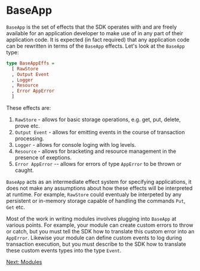 # BaseApp

`BaseApp` is the set of effects that the SDK operates with and are freely available
for an application developer to make use of in any part of their application code. It is expected
(in fact required) that any application code can be rewritten in terms of the `BaseApp`
effects. Let's look at the `BaseApp` type:

~~~ haskell ignore
type BaseAppEffs =
  [ RawStore
  , Output Event
  , Logger
  , Resource
  , Error AppError
  ]
~~~

These effects are:

1. `RawStore` - allows for basic storage operations, e.g. get, put, delete, prove etc.
2. `Output Event` - allows for emitting events in the course of transaction processing.
3. `Logger` - allows for console loging with log levels.
4. `Resource` - allows for bracketing and resource management in the presence of exeptions.
5. `Error AppError` -- allows for errors of type `AppError` to be thrown or caught.

`BaseApp` acts as an intermediate effect system for specifying applications, it does not make any assumptions about how these effects will be interpreted at runtime. For example, `RawStore`
could eventualy be interpeted by any persistent or in-memory storage capable of handling the 
commands `Put`, `Get` etc.

Most of the work in writing modules involves plugging into `BaseApp` at various points. For example, your module can create custom errors to throw or catch, but you must tell the SDK how to translate this custom error into an `AppError`. Likewise your module can define custom events to log during transaction execution, but you must describe to the SDK how to translate these custom events types into the type `Event`. 

[Next: Modules](Modules.md)
